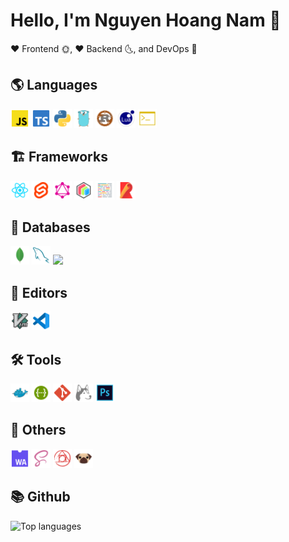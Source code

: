 # Hello, I'm Nguyen Hoang Nam 👋

♥ Frontend 🌞, ♥ Backend 🌜, and DevOps 🐳

## 🌎 Languages

<img src="/image/js_official.svg" width="30px"/> <img src="/image/typescript_official.svg" width="30px"/> <img src="/image/python.svg" width="30px"/> <img src="/image/golang.svg" width="30px"/> <img src="/image/rust.svg" width="30px"/> <img src="/image/lua.svg" width="30px"/> <img src="/image/shell.svg" width="30px"/>

## 🏗 Frameworks

<img src="/image/reactjs.svg" width="30px"/> <img src="/image/svelte.svg" width="30px"/> <img src="/image/graphql.svg" width="30px"/> <img src="/image/protobuf.svg" width="30px"/> <img src="/image/prettier.svg" width="30px"/> <img src="/image/rollup.svg" width="30px"/>

## 🧳 Databases

<img src="/image/mongo.svg" width="30px"/> <img src="/image/mysql.svg" width="30px"/> <img src="/image/elastic.svg" width="30px"/>

## 📝 Editors

<img src="/image/vim.svg" width="30px"/> <img src="/image/vscode.svg" width="30px"/>

## 🛠 Tools

<img src="/image/docker.svg" width="30px"/> <img src="/image/swagger.svg" width="30px"/> <img src="/image/git.svg" width="30px"/> <img src="/image/husky.svg" width="30px"/> <img src="/image/photoshop.svg" width="30px"/>

## 🌊 Others

<img src="/image/wasm.svg" width="30px"/> <img src="/image/scss.svg" width="30px"/> <img src="/image/postcss.svg" width="30px"/> <img src="/image/pug.svg" width="30px"/>

## 📚 Github

![Top languages](https://github-readme-stats.vercel.app/api/top-langs/?username=Nguyen-Hoang-Nam&layout=compact&langs_count=10)
